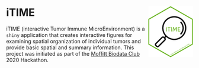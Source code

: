 
<!-- README.md is generated from README.Rmd. Please edit that file -->

# iTIME <img src="figures/hex.png" align="right" height="139" />

iTIME (interactive Tumor Immune MicroEnvironment) is a `shiny`
application that creates interactive figures for examining spatial
organization of individual tumors and provide basic spatial and summary
information. This project was initiated as part of the [Moffitt Biodata
Club](https://www.biodataclub.org/) 2020 Hackathon.
